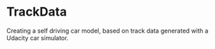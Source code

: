 # TrackData
Creating a self driving car model, based on track data generated with a Udacity car simulator.

